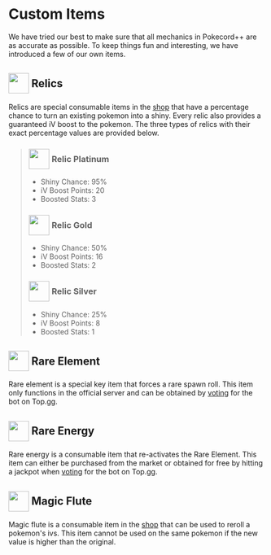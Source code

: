 # Custom Items

We have tried our best to make sure that all mechanics in Pokecord++ are as accurate as possible. To keep things fun and interesting, we have introduced a few of our own items.

## <div style="display: flex;align-items: center"><img src="https://cdn.discordapp.com/emojis/1311293123430846534.png" width="40" height="40" style="margin-right:5px">Relics</div>

Relics are special consumable items in the [shop](/commands/shop.md) that have a percentage chance to turn an existing pokemon into a shiny. Every relic also provides a guaranteed iV boost to the pokemon. The three types of relics with their exact percentage values
are provided below.

> ### <div style="display: flex;align-items: center"><img src="https://cdn.discordapp.com/emojis/1276958334452502619.png" width="40" height="40" style="margin-right:5px">Relic Platinum</div>
>
> - Shiny Chance: 95%
> - iV Boost Points: 20
> - Boosted Stats: 3
>
> ### <div style="display: flex;align-items: center"><img src="https://cdn.discordapp.com/emojis/1276958327351541843.png" width="40" height="40" style="margin-right:5px">Relic Gold</div>
>
> - Shiny Chance: 50%
> - iV Boost Points: 16
> - Boosted Stats: 2
>
> ### <div style="display: flex;align-items: center"><img src="https://cdn.discordapp.com/emojis/1276958341440209040.png" width="40" height="40" style="margin-right:5px">Relic Silver</div>
>
> - Shiny Chance: 25%
> - iV Boost Points: 8
> - Boosted Stats: 1

## <div style="display: flex;align-items: center"><img src="https://cdn.discordapp.com/emojis/1308415231298371584.png" width="40" height="40" style="margin-right:5px">Rare Element</div>

Rare element is a special key item that forces a rare spawn roll. This item only functions in the official server and can be obtained by [voting](/strategies/earning.md#voting) for the bot on Top.gg.

## <div style="display: flex;align-items: center"><img src="https://cdn.discordapp.com/emojis/1310086024118145055.png" width="40" height="40" style="margin-right:5px">Rare Energy</div>

Rare energy is a consumable item that re-activates the Rare Element. This item can either be purchased from the market or obtained for free by hitting a jackpot when [voting](/strategies/earning.md#voting) for the bot on Top.gg.

## <div style="display: flex;align-items: center"><img src="https://cdn.discordapp.com/emojis/1310098780787445862.png" width="40" height="40" style="margin-right:5px">Magic Flute</div>

Magic flute is a consumable item in the [shop](/commands/shop.md) that can be used to reroll a pokemon's ivs. This item cannot be used on the same pokemon if the new value is higher than the original.
